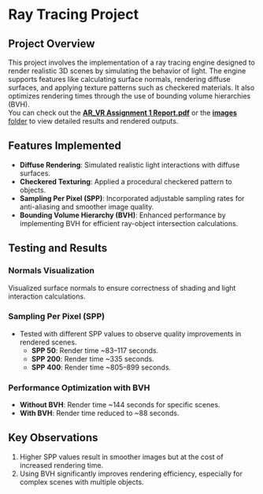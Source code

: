 # Ray Tracing Project

## Project Overview
This project involves the implementation of a ray tracing engine designed to render realistic 3D scenes by simulating the behavior of light. The engine supports features like calculating surface normals, rendering diffuse surfaces, and applying texture patterns such as checkered materials. It also optimizes rendering times through the use of bounding volume hierarchies (BVH).  
You can check out the [**AR_VR Assignment 1 Report.pdf**](./AR_VR%20Assignment%201%20Report.pdf) or the [**images** folder](./images/) to view detailed results and rendered outputs.

## Features Implemented
- **Diffuse Rendering**: Simulated realistic light interactions with diffuse surfaces.
- **Checkered Texturing**: Applied a procedural checkered pattern to objects.
- **Sampling Per Pixel (SPP)**: Incorporated adjustable sampling rates for anti-aliasing and smoother image quality.
- **Bounding Volume Hierarchy (BVH)**: Enhanced performance by implementing BVH for efficient ray-object intersection calculations.

## Testing and Results
### Normals Visualization
Visualized surface normals to ensure correctness of shading and light interaction calculations.

### Sampling Per Pixel (SPP)
- Tested with different SPP values to observe quality improvements in rendered scenes.
  - **SPP 50**: Render time ~83–117 seconds.
  - **SPP 200**: Render time ~335 seconds.
  - **SPP 400**: Render time ~805–899 seconds.

### Performance Optimization with BVH
- **Without BVH**: Render time ~144 seconds for specific scenes.
- **With BVH**: Render time reduced to ~88 seconds.

## Key Observations
1. Higher SPP values result in smoother images but at the cost of increased rendering time.
2. Using BVH significantly improves rendering efficiency, especially for complex scenes with multiple objects.
